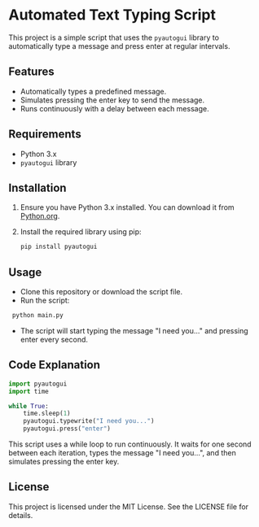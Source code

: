 # Automated Text Typing Script

This project is a simple script that uses the `pyautogui` library to automatically type a message and press enter at regular intervals.

## Features

- Automatically types a predefined message.
- Simulates pressing the enter key to send the message.
- Runs continuously with a delay between each message.

## Requirements

- Python 3.x
- `pyautogui` library

## Installation

1. Ensure you have Python 3.x installed. You can download it from [Python.org](https://www.python.org/).
2. Install the required library using pip:

   ```sh
   pip install pyautogui
    ```
## Usage
- Clone this repository or download the script file.
- Run the script:
 ```sh
  python main.py
 ```
- The script will start typing the message "I need you..." and pressing enter every second.

## Code Explanation
```python
import pyautogui
import time

while True:
    time.sleep(1)
    pyautogui.typewrite("I need you...")
    pyautogui.press("enter")

```

This script uses a while loop to run continuously. It waits for one second between each iteration, types the message "I need you...", and then simulates pressing the enter key.

## License
This project is licensed under the MIT License. See the LICENSE file for details.
